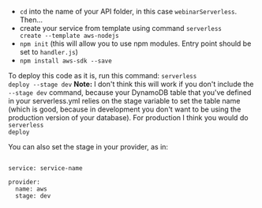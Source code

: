 - <code>cd</code> into the name of your API folder, in this case <code>webinarServerless</code>. Then...
- create your service from template using command <code>serverless create --template aws-nodejs</code>
- <code>npm init</code> (this will allow you to use npm modules. Entry point should be set to <code>handler.js</code>)
- <code>npm install aws-sdk --save</code>

To deploy this code as it is, run this command: <code>serverless deploy --stage dev</code>
**Note:** I don't think this will work if you don't include the <code>--stage dev</code> command, because your DynamoDB table that you've defined in your serverless.yml relies on the stage variable to set the table name (which is good, because in development you don't want to be using the production version of your database). For production I think you would do <code>serverless deploy</code>

You can also set the stage in your provider, as in:

<pre><code>
service: service-name

provider:
  name: aws
  stage: dev
<code></pre>